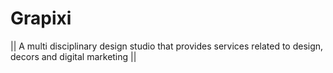 # Grapixi
|| A multi disciplinary design studio that provides services related to design, decors and digital marketing ||
